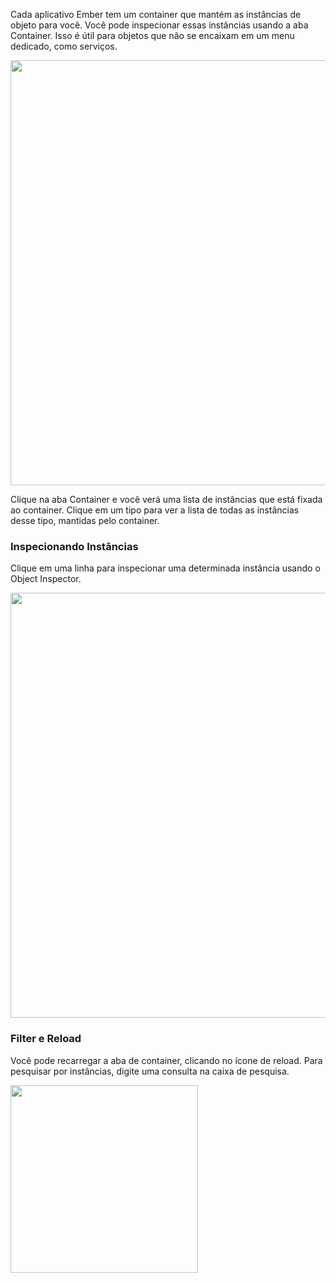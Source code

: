 Cada aplicativo Ember tem um container que mantém as instâncias de objeto para você. Você pode inspecionar essas instâncias usando a aba Container. Isso é útil para objetos que não se encaixam em um menu dedicado, como serviços.

<img src="../../images/guides/ember-inspector/container-screenshot.png" width="680" />

Clique na aba Container e você verá uma lista de instâncias que está fixada ao container. Clique em um tipo para ver a lista de todas as instâncias desse tipo, mantidas pelo container.

### Inspecionando Instâncias

Clique em uma linha para inspecionar uma determinada instância usando o Object Inspector.

<img src="../../images/guides/ember-inspector/container-object-inspector.png" width="680" />

### Filter e Reload

Você pode recarregar a aba de container, clicando no ícone de reload. Para pesquisar por instâncias, digite uma consulta na caixa de pesquisa.

<img src="../../images/guides/ember-inspector/container-toolbar.png" width="300" />
